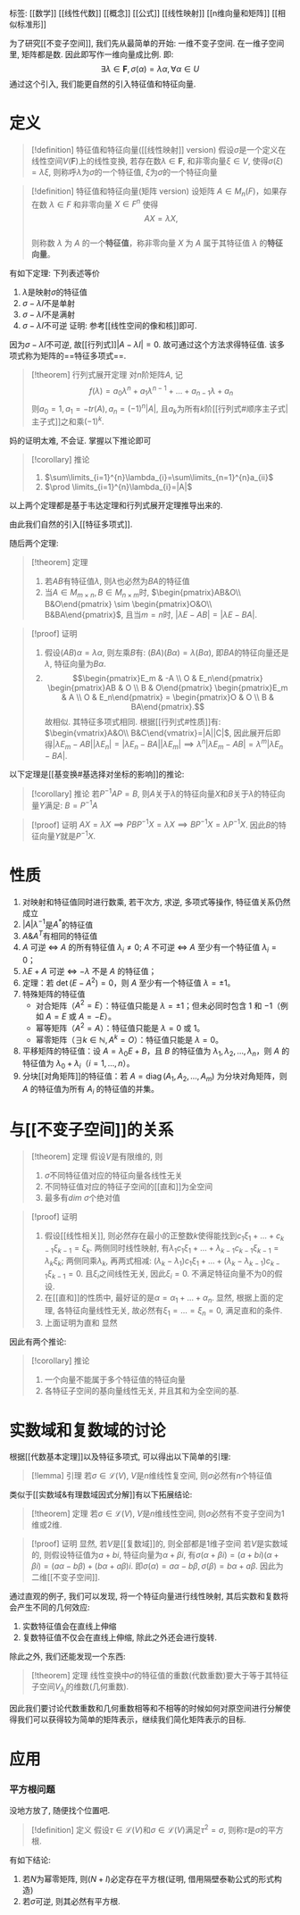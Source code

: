 标签: [[数学]] [[线性代数]] [[概念]] [[公式]] [[线性映射]] [[n维向量和矩阵]] [[相似标准形]]

为了研究[[不变子空间]], 我们先从最简单的开始: 一维不变子空间. 在一维子空间里, 矩阵都是数. 因此即写作一维向量成比例. 即: 
$$
\exists\lambda \in \mathbf{F},\sigma(\alpha)=\lambda\alpha,\forall \alpha \in U
$$
通过这个引入, 我们能更自然的引入特征值和特征向量. 

# 定义

>[!definition] 特征值和特征向量([[线性映射]] version)
>假设$\sigma$是一个定义在线性空间$V(\mathbf{F})$上的线性变换, 若存在数$\lambda \in \mathbf{F}$, 和非零向量$\xi \in V$, 使得$\sigma(\xi)=\lambda \xi$, 则称呼$\lambda$为$\sigma$的一个特征值, $\xi$为$\sigma$的一个特征向量

>[!definition] 特征值和特征向量(矩阵 version)
>设矩阵 $A \in M_n(F)$，如果存在数 $\lambda \in F$ 和非零向量 $X \in F^n$ 使得  $$AX = \lambda X,$$  
>则称数 $\lambda$ 为 $A$ 的一个**特征值**，称非零向量 $X$ 为 $A$ 属于其特征值 $\lambda$ 的**特征向量**。  

有如下定理: 下列表述等价
1. $\lambda$是映射$\sigma$的特征值
2. $\sigma-\lambda I$不是单射
3. $\sigma-\lambda I$不是满射
4. $\sigma-\lambda I$不可逆
证明: 参考[[线性空间的像和核]]即可. 

因为$\sigma-\lambda I$不可逆, 故[[行列式]]$|A-\lambda I|=0$. 故可通过这个方法求得特征值. 该多项式称为矩阵的==特征多项式==. 

>[!theorem] 行列式展开定理
>对$n$阶矩阵$A$, 记
>$$f(\lambda)=a_{0}\lambda^{n}+a_{1}\lambda^{n-1}+\dots+a_{n-1}\lambda+a_{n}$$
>则$a_{0}=1,a_{1}=-tr(A),a_{n}=(-1)^{n}|A|$, 且$a_{k}$为所有$k$阶[[行列式#顺序主子式|主子式]]之和乘$(-1)^{k}$. 

妈的证明太难, 不会证. 掌握以下推论即可
>[!corollary] 推论
>1. $\sum\limits_{i=1}^{n}\lambda_{i}=\sum\limits_{n=1}^{n}a_{ii}$
>2. $\prod \limits_{i=1}^{n}\lambda_{i}=|A|$

以上两个定理都是基于韦达定理和行列式展开定理推导出来的. 

由此我们自然的引入[[特征多项式]]. 

随后两个定理:
>[!theorem] 定理
>1. 若$AB$有特征值$\lambda$, 则$\lambda$也必然为$BA$的特征值
>2. 当$A\in M_{m\times n},B\in M_{n\times m}$时, $\begin{pmatrix}AB&O\\ B&O\end{pmatrix} \sim \begin{pmatrix}O&O\\ B&BA\end{pmatrix}$, 且当$m=n$时, $|\lambda E-AB|=|\lambda E-BA|$. 

>[!proof] 证明
>1. 假设$(AB)\alpha=\lambda\alpha$, 则左乘$B$有: $(BA)(B\alpha)=\lambda(B\alpha)$, 即$BA$的特征向量还是$\lambda$, 特征向量为$B\alpha$. 
>2. $$\begin{pmatrix}E_m & -A \\ O & E_n\end{pmatrix} \begin{pmatrix}AB & O \\ B & O\end{pmatrix} \begin{pmatrix}E_m & A \\ O & E_n\end{pmatrix} = \begin{pmatrix}O & O \\ B & BA\end{pmatrix}.$$故相似. 其特征多项式相同. 根据[[行列式#性质]]有: $\begin{vmatrix}A&O\\ B&C\end{vmatrix}=|A||C|$, 因此展开后即得$|\lambda E_{m}-AB||\lambda E_{n}|=|\lambda E_{n}-BA||\lambda E_{m}|\implies \lambda^{n}|\lambda E_{m}-AB|=\lambda^{m}|\lambda E_{n}-BA|$. 

以下定理是[[基变换#基选择对坐标的影响]]的推论: 
>[!corollary] 推论
>若$P^{-1}AP=B$, 则$A$关于$\lambda$的特征向量$X$和$B$关于$\lambda$的特征向量$Y$满足: $B=P^{-1}A$

>[!proof] 证明
>$AX=\lambda X\implies PBP^{-1}X=\lambda X\implies BP^{-1}X=\lambda P^{-1}X$. 因此$B$的特征向量$Y$就是$P^{-1}X$. 

# 性质

1. 对映射和特征值同时进行数乘, 若干次方, 求逆, 多项式等操作, 特征值关系仍然成立
2. $|A|\lambda^{-1}$是$A^{*}$的特征值
3. $A \& A^{T}$有相同的特征值
4. $A$ 可逆 $\Leftrightarrow$ $A$ 的所有特征值 $\lambda_i \neq 0$; $A$ 不可逆 $\Leftrightarrow$ $A$ 至少有一个特征值 $\lambda_i = 0$；
5. $\lambda E + A$ 可逆 $\Leftrightarrow$ $-\lambda$ 不是 $A$ 的特征值；
6. 定理：若 $\det(E - A^2) = 0$，则 $A$ 至少有一个特征值 $\lambda = \pm 1$。
7. 特殊矩阵的特征值
	- 对合矩阵（$A^2 = E$）：特征值只能是 $\lambda = \pm 1$；但未必同时包含 $1$ 和 $-1$（例如 $A = E$ 或 $A = -E$）。
	- 幂等矩阵（$A^2 = A$）：特征值只能是 $\lambda = 0$ 或 $1$。
	- 幂零矩阵（$\exists k \in \mathbb{N}, A^k = O$）：特征值只能是 $\lambda = 0$。
8. 平移矩阵的特征值：设 $A = \lambda_0 E + B$，且 $B$ 的特征值为 $\lambda_1, \lambda_2, \dots, \lambda_n$，则 $A$ 的特征值为 $\lambda_0 + \lambda_i$（$i = 1, \dots, n$）。
9. 分块[[对角矩阵]]的特征值：若 $A = \operatorname{diag}(A_1, A_2, \dots, A_m)$ 为分块对角矩阵，则 $A$ 的特征值为所有 $A_i$ 的特征值的并集。

# 与[[不变子空间]]的关系

>[!theorem] 定理
>假设$V$是有限维的, 则
>1. $\sigma$不同特征值对应的特征向量各线性无关
>2. 不同特征值对应的特征子空间的[[直和]]为全空间
>3. 最多有$dim\ \sigma$个绝对值

>[!proof] 证明
>1. 假设[[线性相关]], 则必然存在最小的正整数$k$使得能找到$c_{1}\xi_{1}+\dots+c_{k-1}\xi_{k-1}=\xi_{k}$. 两侧同时线性映射, 有$\lambda_{1}c_{1}\xi_{1}+\dots+\lambda_{k-1}c_{k-1}\xi_{k-1}=\lambda_{k}\xi_{k}$; 两侧同乘$\lambda_{k}$, 再两式相减: $(\lambda_{k}-\lambda_{1})c_{1}\xi_{1}+\dots+(\lambda_{k}-\lambda_{k-1})c_{k-1}\xi_{k-1}=0$. 且$\xi_{i}$之间线性无关, 因此$\xi_{i}=0$. 不满足特征向量不为0的假设. 
>2. 在[[直和]]的性质中, 最好证的是$\alpha=\alpha_{1}+\dots+\alpha_{n}$. 显然, 根据上面的定理, 各特征向量线性无关, 故必然有$\xi_{1}=\dots=\xi_{n}=0$, 满足直和的条件. 
>3. 上面证明为直和 显然

因此有两个推论: 
>[!corollary] 推论
>1. 一个向量不能属于多个特征值的特征向量
>2. 各特征子空间的基向量线性无关, 并且其和为全空间的基. 

# 实数域和复数域的讨论

根据[[代数基本定理]]以及特征多项式, 可以得出以下简单的引理: 

>[!lemma] 引理
>若$\sigma \in \mathcal{L}(V)$, $V$是$n$维线性复空间, 则$\sigma$必然有$n$个特征值

类似于[[实数域&有理数域因式分解]]有以下拓展结论: 
>[!theorem] 定理
>若$\sigma \in \mathcal{L}(V)$, $V$是$n$维线性空间, 则$\sigma$必然有不变子空间为1维或2维. 

>[!proof] 证明
>显然, 若$V$是[[复数域]]的, 则全部都是1维子空间
>若$V$是实数域的, 则假设特征值为$a+bi$, 特征向量为$\alpha+\beta i$, 有$\sigma(\alpha+\beta i)=(a+bi)(\alpha+\beta i)=(a\alpha-b\beta)+(b\alpha +a\beta)i$. 即$\sigma(\alpha)=a\alpha-b\beta,\sigma(\beta)=b\alpha+a\beta$. 因此为二维[[不变子空间]]. 

通过直观的例子, 我们可以发现, 将一个特征向量进行线性映射, 其后实数和复数将会产生不同的几何效应: 
1. 实数特征值会在直线上伸缩
2. 复数特征值不仅会在直线上伸缩, 除此之外还会进行旋转. 

除此之外, 我们还能发现一个东西: 
>[!theorem] 定理
>线性变换中$\sigma$的特征值的重数(代数重数)要大于等于其特征子空间$V_{\lambda_{i}}$的维数(几何重数). 

因此我们要讨论代数重数和几何重数相等和不相等的时候如何对原空间进行分解使得我们可以获得较为简单的矩阵表示，继续我们简化矩阵表示的目标.

# 应用
### 平方根问题

没地方放了, 随便找个位置吧. 
>[!definition] 定义
>假设$\tau \in \mathcal{L}(V)$和$\sigma \in \mathcal{L}(V)$满足$\tau^{2}=\sigma$, 则称$\tau$是$\sigma$的平方根. 

有如下结论: 
1. 若$N$为幂零矩阵, 则$(N+I)$必定存在平方根(证明, 借用隔壁泰勒公式的形式构造)
2. 若$\sigma$可逆, 则其必然有平方根. 

